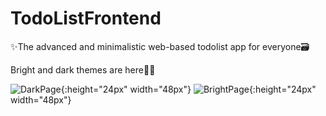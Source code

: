 # TodoListFrontend
✨The advanced and minimalistic web-based todolist app for everyone🗃

Bright and dark themes are here🌝🌚

![DarkPage](https://github.com/IlyaNesterow/TodoListFrontend/blob/master/src/assets/mobile/DarkProfile.JPG){:height="24px" width="48px"}
![BrightPage](https://github.com/IlyaNesterow/TodoListFrontend/blob/master/src/assets/mobile/BrightProfile.JPG){:height="24px" width="48px"}
